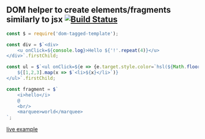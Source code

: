 ## DOM helper to create elements/fragments similarly to jsx [![Build Status](https://travis-ci.org/caub/dom-tagged-template.svg?branch=master)](https://travis-ci.org/caub/dom-tagged-template)

```js
const $ = require('dom-tagged-template');

const div = $`<div>
	<u onClick=${console.log}>Hello ${'!'.repeat(4)}</u>
</div>`.firstChild;

const ul = $`<ul onClick=${e => {e.target.style.color=`hsl(${Math.floor(360*Math.random())},100%,50%)`}}>
	${[1,2,3].map(x => $`<li>${x}</li>`)}
</ul>`.firstChild;

const fragment = $`
	<i>hello</i>
	@
	<br/>
	<marquee>world</marquee>
`;

```

[live example](https://jsfiddle.net/crl/hmth3ru7/1)